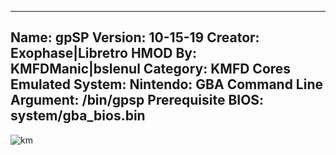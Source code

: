 -----------------------
Name: gpSP
Version: 10-15-19
Creator: Exophase|Libretro
HMOD By: KMFDManic|bslenul
Category: KMFD Cores
Emulated System: Nintendo: GBA
Command Line Argument: /bin/gpsp
Prerequisite BIOS: system/gba_bios.bin
-----------------------
![km](https://i.imgur.com/KOWRX1y.png)
